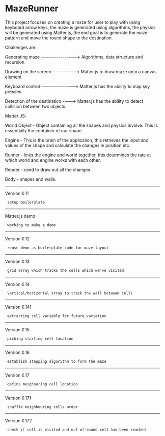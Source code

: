 # MazeRunner

This project focuses on creating a maze for user to play with using keyboard arrow keys, the maze is generated using algorithms, the physics will be generated using Matter.js, the end goal is to generate the maze pattern and move the round shape to the destination.

Challenges are:

Generating maze -----------------> Algorithms, data structure and recursion.

Drawing on the screen -----------> Matter.js to draw maze onto a canvas element

Keyboard control ----------------> Matter.js has the ability to map key presses

Detection of the destination ----> Matter.js has the ability to detect collision between two objects.

Matter JS:

World Object - Object containing all the shapes and physics involve. This is essentially the container of our shape.

Engine - This is the brain of the application, this retrieves the input and values of the shape and calculate the changes in position etc.

Runner - links the engine and world together, this determines the rate at which world and engine works with each other.

Render - used to draw out all the changes

Body - shapes and walls.

---

Version 0.11

     setup boilerplate

---

Matter.js demo

     working to make a demo

---

Version 0.12

     reuse demo as boilerplate code for maze layout

---

Version 0.13

     grid array which tracks the cells which we've visited

---

Version 0.14

     vertical/horizontal array to track the wall between cells
---

Version 0.141

     extracting cell variable for future variation
---

Version 0.15

     picking starting cell location
---

Version 0.16

     establish stepping algorithm to form the maze
---

Version 0.17

     define neighouring cell location
---

Version 0.171

     shuffle neighbouring cells order
---

Version 0.172

     check if cell is visited and out-of-bound cell has been reached
